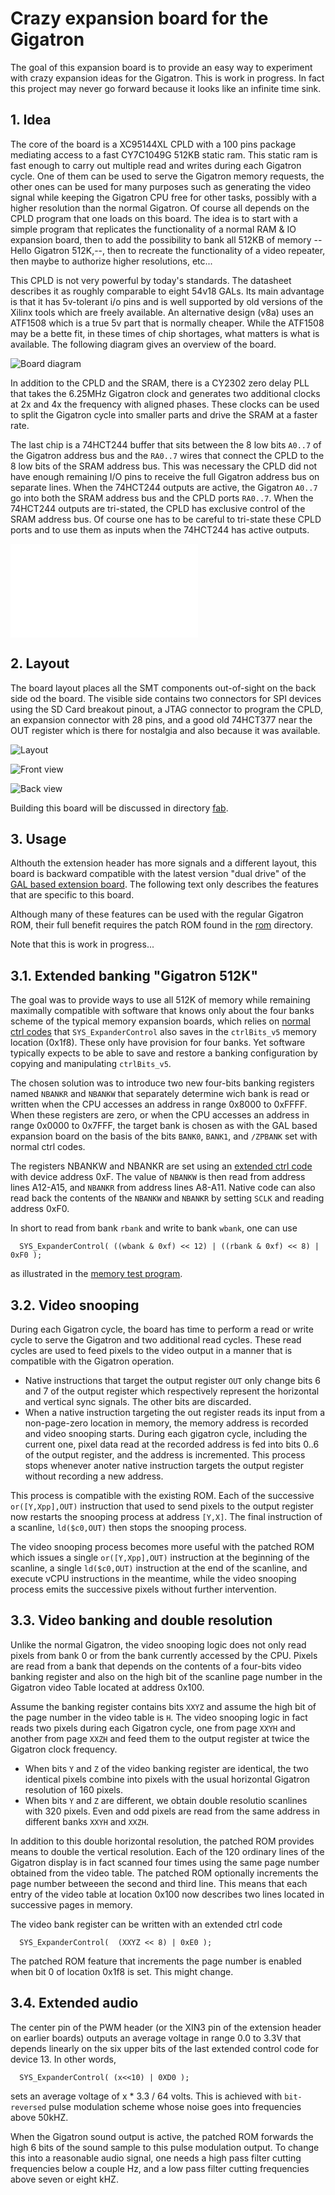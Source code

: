 # Crazy expansion board for the Gigatron

The goal of this expansion board is to provide an easy way to
experiment with crazy expansion ideas for the Gigatron.  This is work
in progress. In fact this project may never go forward because it
looks like an infinite time sink.

## 1. Idea

The core of the board is a XC95144XL CPLD with a 100 pins package
mediating access to a fast CY7C1049G 512KB static ram.  This static
ram is fast enough to carry out multiple read and writes during each
Gigatron cycle. One of them can be used to serve the Gigatron memory
requests, the other ones can be used for many purposes such as
generating the video signal while keeping the Gigatron CPU free for
other tasks, possibly with a higher resolution than the normal
Gigatron.  Of course all depends on the CPLD program that one loads on
this board. The idea is to start with a simple program that replicates
the functionality of a normal RAM & IO expansion board, then to add
the possibility to bank all 512KB of memory --Hello Gigatron 512K,--,
then to recreate the functionality of a video repeater, then maybe to
authorize higher resolutions, etc...

This CPLD is not very powerful by today's standards. The datasheet
describes it as roughly comparable to eight 54v18 GALs. Its main
advantage is that it has 5v-tolerant i/o pins and is well supported by
old versions of the Xilinx tools which are freely available. An
alternative design (v8a) uses an ATF1508 which is a true 5v part that
is normally cheaper. While the ATF1508 may be a bette fit, in these
times of chip shortages, what matters is what is available.  The
following diagram gives an overview of the board.

![Board diagram](images/diag.png)

In addition to the CPLD and the SRAM, there is a CY2302 zero delay PLL
that takes the 6.25MHz Gigatron clock and generates two additional
clocks at 2x and 4x the frequency with aligned phases. These clocks
can be used to split the Gigatron cycle into smaller parts and drive
the SRAM at a faster rate.

The last chip is a 74HCT244 buffer that sits between the 8 low bits
`A0..7` of the Gigatron address bus and the `RA0..7` wires that
connect the CPLD to the 8 low bits of the SRAM address bus. This was
necessary the CPLD did not have enough remaining I/O pins to receive
the full Gigatron address bus on separate lines. When the 74HCT244
outputs are active, the Gigatron `A0..7` go into both the SRAM address
bus and the CPLD ports `RA0..7`. When the 74HCT244 outputs are
tri-stated, the CPLD has exclusive control of the SRAM address bus. Of
course one has to be careful to tri-state these CPLD ports and to use
them as inputs when the 74HCT244 has active outputs.

![Schematics](Schematics.pdf)

## 2. Layout

The board layout places all the SMT components out-of-sight on the
back side od the board. The visible side contains two connectors for
SPI devices using the SD Card breakout pinout, a JTAG connector to
program the CPLD, an expansion connector with 28 pins, and a good old
74HCT377 near the OUT register which is there for nostalgia and also
because it was available.

![Layout](images/layout.png)

![Front view](images/front.jpg)

![Back view](images/back.jpg)

Building this board will be discussed in directory [fab](./fab).


## 3. Usage

Althouth the extension header has more signals and a different layout,
this board is backward compatible with the latest version "dual drive"
of the [GAL based extension board](../extension-retro). The following
text only describes the features that are specific to this
board.

Although many of these features can be used with the 
regular Gigatron ROM, their full benefit requires the
patch ROM found in the [rom](./rom) directory.

Note that this is work in progress...


## 3.1. Extended banking "Gigatron 512K"

The goal was to provide ways to use all 512K of memory while remaining
maximally compatible with software that knows only about the four
banks scheme of the typical memory expansion boards, which relies on
[normal ctrl codes](https://forum.gigatron.io/viewtopic.php?f=4&t=331)
that `SYS_ExpanderControl` also saves in the `ctrlBits_v5` memory
location (0x1f8). These only have provision for four banks. Yet
software typically expects to be able to save and restore a banking
configuration by copying and manipulating `ctrlBits_v5`.

The chosen solution was to introduce two new four-bits banking
registers named `NBANKR` and `NBANKW` that separately determine wich
bank is read or written when the CPU accesses an address in range
0x8000 to 0xFFFF. When these registers are zero, or when the CPU
accesses an address in range 0x0000 to 0x7FFF, the target bank is
chosen as with the GAL based expansion board on the basis of the bits
`BANK0`, `BANK1`, and `/ZPBANK` set with normal ctrl codes.

The registers NBANKW and NBANKR are set using an [extended ctrl
code](https://forum.gigatron.io/viewtopic.php?f=4&t=331) with device
address 0xF. The value of `NBANKW` is then read from address lines
A12-A15, and `NBANKR` from address lines A8-A11. Native code can also
read back the contents of the `NBANKW` and `NBANKR` by setting `SCLK`
and reading address 0xF0.

In short to read from bank `rbank` and write to bank `wbank`, one can use
```
  SYS_ExpanderControl( ((wbank & 0xf) << 12) | ((rbank & 0xf) << 8) | 0xF0 );
```
as illustrated in the [memory test program](test/memtest).

## 3.2. Video snooping

During each Gigatron cycle, the board has time to perform a read or write cycle
to serve the Gigatron and two additional read cycles. These read cycles
are used to feed pixels to the video output in a manner that is compatible
with the Gigatron operation.

* Native instructions that target the output register `OUT` only change
  bits 6 and 7 of the output register which respectively represent the
  horizontal and vertical sync signals. The other bits are discarded. 
* When a native instruction targeting the out register reads its 
  input from a non-page-zero location in memory, the memory 
  address is recorded and video snooping starts. During each gigatron cycle,
  including the current one, pixel data read at the recorded address is 
  fed into bits 0..6 of the output register, and the address is incremented.
  This process stops whenever anoter native instruction targets the
  output register without recording a new address.
  
This process is compatible with the existing ROM. Each of the
successive `or([Y,Xpp],OUT)` instruction that used to send
pixels to the output register now restarts the snooping process
at address `[Y,X]`. The final instruction of a scanline, `ld($c0,OUT)`
then stops the snooping process. 

The video snooping process becomes more useful with the patched ROM
which issues a single `or([Y,Xpp],OUT)` instruction at the beginning
of the scanline, a single `ld($c0,OUT)` instruction at the end of 
the scanline, and execute vCPU instructions in the meantime, while
the video snooping process emits the successive pixels without
further intervention.

## 3.3. Video banking and double resolution

Unlike the normal Gigatron, the video snooping logic does not only 
read pixels from bank 0 or from the bank currently accessed by the CPU.
Pixels are read from a bank that depends on the contents of a four-bits
video banking register and also on the high bit of the scanline page number
in the Gigatron video Table located at address 0x100.

Assume the banking register contains bits `XXYZ` and assume the high
bit of the page number in the video table is `H`.  The video snooping logic
in fact reads two pixels during each Gigatron cycle, one from page `XXYH` 
and another from page `XXZH` and feed them to the output register
at twice the Gigatron clock frequency.

* When bits `Y` and `Z` of the video banking register are identical, 
  the two identical pixels combine into pixels with the usual horizontal
  Gigatron resolution of 160 pixels.
* When bits `Y` and `Z` are different, we obtain double resolutio
  scanlines with 320 pixels. Even and odd pixels are read from
  the same address in different banks `XXYH` and `XXZH`.

In addition to this double horizontal resolution, the patched ROM
provides means to double the vertical resolution. Each of the 120 
ordinary lines of the Gigatron display is in fact scanned four times
using the same page number obtained from the video table. The 
patched ROM optionally increments the page number 
betweeen the second and third line. This means that each
entry of the video table at location 0x100 now describes 
two lines located in successive pages in memory.

The video bank register can be written with an extended ctrl code
```
  SYS_ExpanderControl(  (XXYZ << 8) | 0xE0 );
```
The patched ROM feature that increments the page number
is enabled when bit 0 of location 0x1f8 is set. This might change.

## 3.4. Extended audio

The center pin of the PWM header (or the XIN3 pin of the extension
header on earlier boards) outputs an average voltage in range 0.0 to
3.3V that depends linearly on the six upper bits of the last extended
control code for device 13.  In other words,
```
  SYS_ExpanderControl( (x<<10) | 0XD0 );
```
sets an average voltage of x * 3.3 / 64 volts. This is achieved with
``bit-reversed`` pulse modulation scheme whose noise goes into 
frequencies above 50kHZ.

When the Gigatron sound output is active, the patched ROM forwards 
the high 6 bits of the sound sample to this pulse modulation output.
To change this into a reasonable audio signal, one needs a high pass
filter cutting frequencies below a couple Hz, and a low pass filter
cutting frequencies above seven or eight kHZ.

